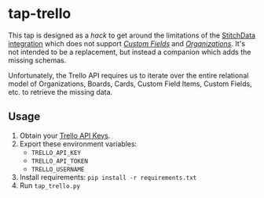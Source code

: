 # tap-trello

This tap is designed as a *hack* to get around the limitations of the [StitchData integration](https://www.stitchdata.com/integrations/trello/) which does not support [*Custom Fields*](https://developers.trello.com/reference#cardsidcustomfielditems) and [*Organizations*](https://developers.trello.com/reference#organizationsid). It's not intended to be a replacement, but instead a companion which adds the missing schemas.

Unfortunately, the Trello API requires us to iterate over the entire relational model of Organizations, Boards, Cards, Custom Field Items, Custom Fields, etc. to retrieve the missing data.

## Usage

1. Obtain your [Trello API Keys](https://trello.com/app-key).
2. Export these environment variables:
   - `TRELLO_API_KEY`
   - `TRELLO_API_TOKEN`
   - `TRELLO_USERNAME`
3. Install requirements: `pip install -r requirements.txt` 
4. Run `tap_trello.py`
